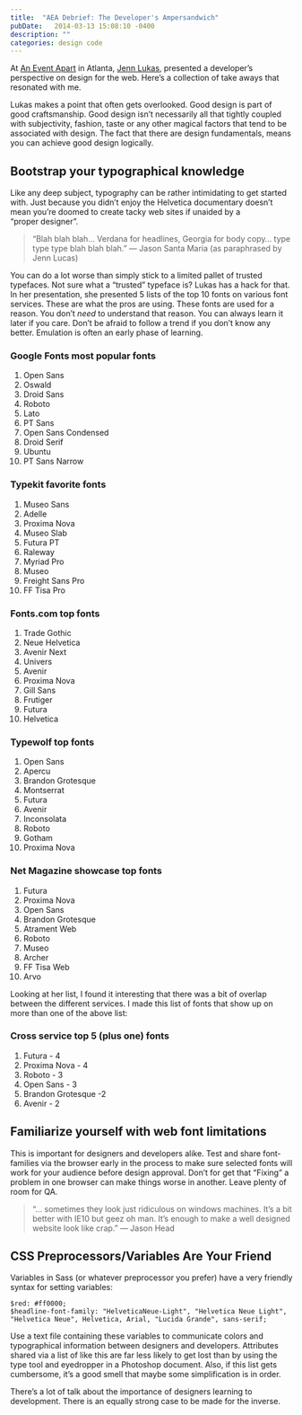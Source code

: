 ```yaml
---
title:  "AEA Debrief: The Developer's Ampersandwich"
pubDate:   2014-03-13 15:08:10 -0400
description: ""
categories: design code
---
```


At <a href="http://aneventapart.com/event/atlanta-2014">An Event Apart</a> in Atlanta, <a href="http://jennlukas.com">Jenn Lukas</a>, presented a developer’s perspective on design for the web. Here’s a collection of take aways that resonated with&nbsp;me.

Lukas makes a point that often gets overlooked. Good design is part of good craftsmanship. Good design isn’t necessarily all that tightly coupled with subjectivity, fashion, taste or any other magical factors that tend to be associated with design. The fact that there are design fundamentals, means you can achieve good design&nbsp;logically.

## Bootstrap your typographical&nbsp;knowledge

Like any deep subject, typography can be rather intimidating to get started with. Just because you didn’t enjoy the Helvetica documentary doesn’t mean you’re doomed to create tacky web sites if unaided by a “proper&nbsp;designer”.

<blockquote>
  <p>“Blah blah blah… Verdana for headlines, Georgia for body copy… type type type blah blah blah.”
  — Jason Santa Maria (as paraphrased by Jenn&nbsp;Lucas)</p>
</blockquote>

<p>You can do a lot worse than simply stick to a limited pallet of trusted typefaces. Not sure what a “trusted” typeface is? Lukas has a hack for that. In her presentation, she presented 5 lists of the top 10 fonts on various font services. These are what the pros are using. These fonts are used for a reason. You don’t <em>need</em> to understand that reason. You can always learn it later if you care. Don’t be afraid to follow a trend if you don’t know any better. Emulation is often an early phase of&nbsp;learning.</p>

<h3>Google Fonts most popular&nbsp;fonts</h3>

<ol>
<li>Open&nbsp;Sans </li>
<li>Oswald</li>
<li>Droid&nbsp;Sans </li>
<li>Roboto</li>
<li>Lato</li>
<li><span class="caps">PT</span>&nbsp;Sans</li>
<li>Open Sans&nbsp;Condensed </li>
<li>Droid&nbsp;Serif</li>
<li>Ubuntu</li>
<li><span class="caps">PT</span> Sans&nbsp;Narrow</li>
</ol>

<h3>Typekit favorite&nbsp;fonts</h3>

<ol>
<li>Museo&nbsp;Sans</li>
<li>Adelle</li>
<li>Proxima&nbsp;Nova</li>
<li>Museo&nbsp;Slab</li>
<li>Futura <span class="caps">PT</span></li>
<li>Raleway</li>
<li>Myriad&nbsp;Pro</li>
<li>Museo</li>
<li>Freight Sans&nbsp;Pro </li>
<li><span class="caps">FF</span> Tisa&nbsp;Pro</li>
</ol>

<h3>Fonts.com top&nbsp;fonts</h3>

<ol>
<li>Trade&nbsp;Gothic</li>
<li>Neue&nbsp;Helvetica </li>
<li>Avenir&nbsp;Next</li>
<li>Univers</li>
<li>Avenir</li>
<li>Proxima&nbsp;Nova </li>
<li>Gill&nbsp;Sans</li>
<li>Frutiger</li>
<li>Futura</li>
<li>Helvetica</li>
</ol>

### Typewolf top&nbsp;fonts

<ol>
<li>Open&nbsp;Sans</li>
<li>Apercu</li>
<li>Brandon&nbsp;Grotesque </li>
<li>Montserrat</li>
<li>Futura</li>
<li>Avenir</li>
<li>Inconsolata</li>
<li>Roboto</li>
<li>Gotham</li>
<li>Proxima&nbsp;Nova</li>
</ol>

###  Net Magazine showcase top&nbsp;fonts

<ol>
<li>Futura</li>
<li>Proxima&nbsp;Nova</li>
<li>Open&nbsp;Sans</li>
<li>Brandon&nbsp;Grotesque </li>
<li>Atrament&nbsp;Web</li>
<li>Roboto</li>
<li>Museo</li>
<li>Archer</li>
<li><span class="caps">FF</span> Tisa&nbsp;Web</li>
<li>Arvo</li>
</ol>

Looking at her list, I found it interesting that there was a bit of overlap between the different services. I made this list of fonts that show up on more than one of the above&nbsp;list:

### Cross service top 5 (plus one)&nbsp;fonts

1. Futura -&nbsp;4
2. Proxima Nova -&nbsp;4
3. Roboto -&nbsp;3
4. Open Sans -&nbsp;3
5. Brandon Grotesque&nbsp;-2
6. Avenir -&nbsp;2


## Familiarize yourself with web font&nbsp;limitations

This is important for designers and developers alike. Test and share font-families via the browser early in the process to make sure selected fonts will work for your audience before design approval. Don’t for get that “Fixing” a problem in one browser can make things worse in another. Leave plenty of room for <span class="caps">QA</span>.


>“… sometimes they look just ridiculous on windows machines. It’s a bit better with <span class="caps">IE10</span> but geez oh man. It’s enough to make a well designed website look like crap.” 
  — Jason&nbsp;Head

## <span class="caps">CSS</span> Preprocessors/Variables Are Your&nbsp;Friend

Variables in Sass (or whatever preprocessor you prefer) have a very friendly syntax for setting&nbsp;variables:

```
$red: #ff0000;
$headline-font-family: "HelveticaNeue-Light", "Helvetica Neue Light", "Helvetica Neue", Helvetica, Arial, "Lucida Grande", sans-serif;
```

Use a text file containing these variables to communicate colors and typographical information between designers and developers. Attributes shared via a list of like this are far less likely to get lost than by using the type tool and eyedropper in a Photoshop document. Also, if this list gets cumbersome, it’s a good smell that maybe some simplification is in&nbsp;order.

There’s a lot of talk about the importance of designers learning to development. There is an equally strong case to be made for the&nbsp;inverse.
